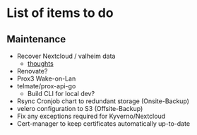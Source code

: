 # List of items to do

## Maintenance

- Recover Nextcloud / valheim data
    - [thoughts](../0-Support_Services/jiva-recovery/README.md)
- Renovate?
- Prox3 Wake-on-Lan
- telmate/prox-api-go
    - Build CLI for local dev?
- Rsync Cronjob chart to redundant storage (Onsite-Backup)
- velero configuration to S3 (Offsite-Backup)
- Fix any exceptions required for Kyverno/Nextcloud
- Cert-manager to keep certificates automatically up-to-date

